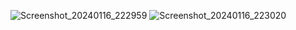 ![Screenshot_20240116_222959](https://github.com/achmadsyarif252/MySharedPreferences/assets/86962642/a48453d5-4f10-4757-ad5b-021d411167f0)
![Screenshot_20240116_223020](https://github.com/achmadsyarif252/MySharedPreferences/assets/86962642/867eda4d-f682-445b-aa3c-0adcd8c5b9aa)

